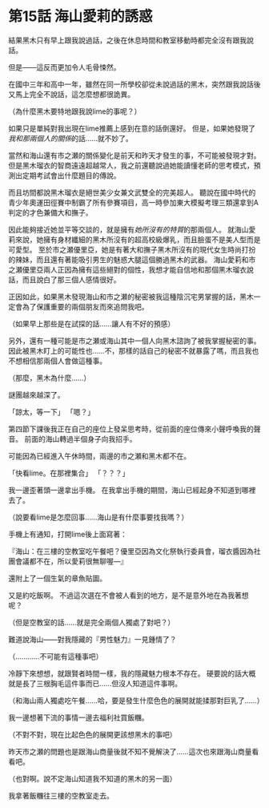 # 第15話 海山愛莉的誘惑

結果黑木只有早上跟我說過話，之後在休息時間和教室移動時都完全沒有跟我說話。

但是——這反而更加令人毛骨悚然。

在國中三年和高中一年，雖然在同一所學校卻從未說過話的黑木，突然跟我說話後又馬上完全不說話，這怎麼想都很詭異。

（為什麼黑木要特地跟我說lime的事呢？）

如果只是單純對我出現在lime推薦上感到在意的話倒還好。
但是，如果她發現了*我和那兩個人的關係*的話……就不妙了。

當然和海山還有市之瀬的關係變化是前天和昨天才發生的事，不可能被發現才對。
但是黑木瑠衣的智商遠遠超越常人，我之前還聽說過她能讀懂老師的思考模式，預測出定期考試會出什麼題目的傳說。

而且坊間都說黑木瑠衣是絕世美少女兼文武雙全的完美超人。
聽說在國中時代的青少年奧運田徑賽中制霸了所有參賽項目，高一時參加東大模擬考理三類還拿到A判定的才色兼備大和撫子。

因此能夠接近她並平等交談的，就是擁有*她所沒有的特質*的那兩個人。
就海山愛莉來說，她擁有身材纖細的黑木所沒有的超高校級爆乳，而且臉蛋不是美人型而是可愛型。
至於市之瀬優里亞，她是有著大和撫子黑木所沒有的現代女生時尚打扮的辣妹，而且還有著能吸引男生的魅惑大腿這個勝過黑木的武器。
海山愛莉和市之瀬優里亞兩人正因為擁有這些絕對的個性，我想才能自信地和那個黑木瑠衣說話，而且說白了那三個人感情很好。

正因如此，如果黑木發現海山和市之瀬的秘密被我這種陰沉宅男掌握的話，黑木一定會為了保護重要的兩個朋友而來追問我吧。

（如果早上那些是在試探的話……讓人有不好的預感）

另外，還有一種可能是市之瀬或海山其中一個人向黑木諮詢了被我掌握秘密的事。
因此被黑木盯上的可能性也……不，那樣的話自己的秘密不就暴露了嗎，而且我也不想相信那兩個人會做這種事。

（那麼，黑木為什麼……）

謎團越來越深了。

「諒太，等一下」
「嗯？」

第四節下課後我正在自己的座位上發呆思考時，從前面的座位傳來小聲呼喚我的聲音。
前面的海山轉過半個身子向我招手。

可能因為已經進入午休時間，兩邊的市之瀬和黑木都不在。

「快看lime。在那裡集合」
「？？？」

我一邊歪著頭一邊拿出手機。
在我拿出手機的期間，海山已經起身不知道到哪裡去了。

（說要看lime是怎麼回事……海山是有什麼事要找我嗎？）

手機上有通知，打開lime後上面寫著：

『海山：在三樓的空教室吃午餐吧？優里亞因為文化祭執行委員會，瑠衣醬因為社團會議都不在，所以愛莉很無聊喔—』

還附上了一個生氣的章魚貼圖。

又是約吃飯啊。
不過這次選在不會被人看到的地方，是不是意外地在為我著想呢？

（但是空教室的話……就是完全兩個人獨處了對吧？）

難道說海山——對我隱藏的『男性魅力』一見鍾情了？

（…………不可能有這種事吧）

冷靜下來想想，就跟賢者時間一樣，我的隱藏魅力根本不存在。
硬要說的話大概就是長了三根胸毛這件事而已……但沒人知道這件事啊。

（和海山兩人獨處吃午餐……哈，要是發生什麼色色的展開就能揉那對巨乳了……）

我一邊想著下流的事情一邊去福利社買飯糰。

（不對不對，現在比起色色的展開更該想黑木的事吧）

昨天市之瀬的問題也是跟海山商量後就不知不覺解決了……這次也來跟海山商量看看吧。

（也對啊。說不定海山知道我不知道的黑木的另一面）

我拿著飯糰往三樓的空教室走去。